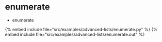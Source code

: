 # enumerate

* enumerate

{% embed include file="src/examples/advanced-lists/enumerate.py" %}
{% embed include file="src/examples/advanced-lists/enumerate.out" %}




